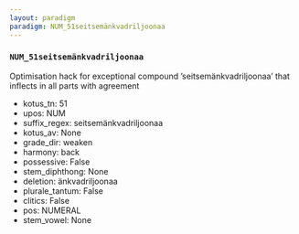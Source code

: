 ```yaml
---
layout: paradigm
paradigm: NUM_51seitsemänkvadriljoonaa
---
```

### ` NUM_51seitsemänkvadriljoonaa `

Optimisation hack for exceptional compound ’seitsemänkvadriljoonaa’ that inflects in all parts with agreement
* kotus_tn: 51
* upos: NUM
* suffix_regex: seitsemänkvadriljoonaa
* kotus_av: None
* grade_dir: weaken
* harmony: back
* possessive: False
* stem_diphthong: None
* deletion: änkvadriljoonaa
* plurale_tantum: False
* clitics: False
* pos: NUMERAL
* stem_vowel: None
